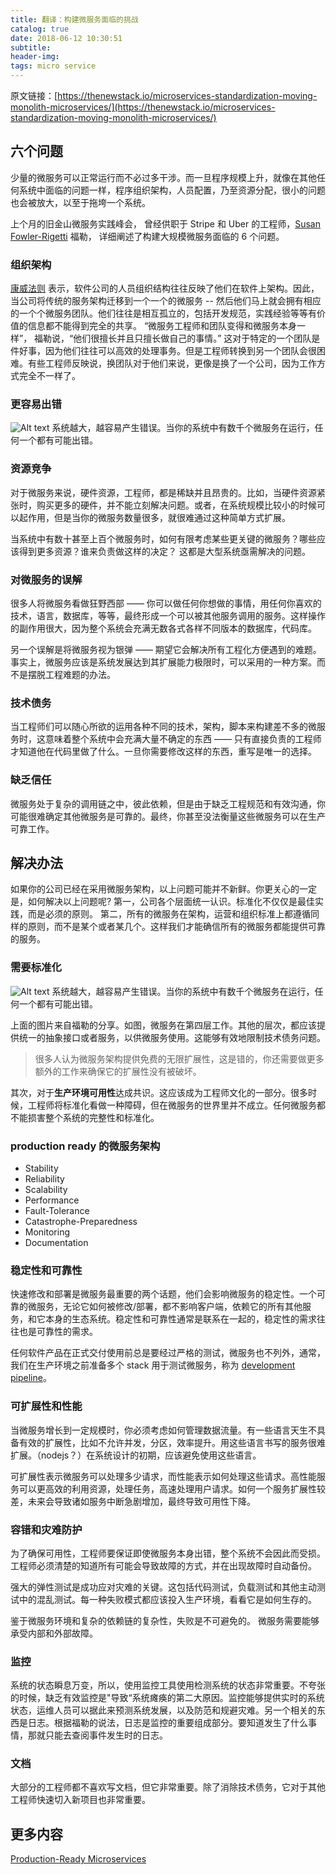 ```yaml
---
title: 翻译：构建微服务面临的挑战
catalog: true
date: 2018-06-12 10:30:51
subtitle: 
header-img:
tags: micro service
---
```

原文链接：[https://thenewstack.io/microservices-standardization-moving-monolith-microservices/](https://thenewstack.io/microservices-standardization-moving-monolith-microservices/)
## 六个问题
少量的微服务可以正常运行而不必过多干涉。而一旦程序规模上升，就像在其他任何系统中面临的问题一样，程序组织架构，人员配置，乃至资源分配，很小的问题也会被放大，以至于拖垮一个系统。

上个月的旧金山微服务实践峰会， 曾经供职于 Stripe 和 Uber 的工程师，[Susan Fowler-Rigetti](https://www.linkedin.com/in/susan-fowler-263b6343/) 福勒， 详细阐述了构建大规模微服务面临的 6 个问题。

### 组织架构
[康威法则](http://www.melconway.com/Home/Conways_Law.html) 表示，软件公司的人员组织结构往往反映了他们在软件上架构。因此，当公司将传统的服务架构迁移到一个一个的微服务 -- 然后他们马上就会拥有相应的一个个微服务团队。他们往往是相互孤立的，包括开发规范，实践经验等等有价值的信息都不能得到完全的共享。
“微服务工程师和团队变得和微服务本身一样”， 福勒说，“他们很擅长并且只擅长做自己的事情。” 这对于特定的一个团队是件好事，因为他们往往可以高效的处理事务。但是工程师转换到另一个团队会很困难。有些工程师反映说，换团队对于他们来说，更像是换了一个公司，因为工作方式完全不一样了。

### 更容易出错
![Alt text](29abad0d-screen-shot-2017-02-21-at-9.45.39-pm.png "optional title")
系统越大，越容易产生错误。当你的系统中有数千个微服务在运行，任何一个都有可能出错。

### 资源竞争
对于微服务来说，硬件资源，工程师，都是稀缺并且昂贵的。比如，当硬件资源紧张时，购买更多的硬件，并不能立刻解决问题。或者，在系统规模比较小的时候可以起作用，但是当你的微服务数量很多，就很难通过这种简单方式扩展。

当系统中有数十甚至上百个微服务时，如何有限考虑某些更关键的微服务？哪些应该得到更多资源？谁来负责做这样的决定？ 这都是大型系统亟需解决的问题。

### 对微服务的误解
很多人将微服务看做狂野西部 —— 你可以做任何你想做的事情，用任何你喜欢的技术，语言，数据库，等等，最终形成一个可以被其他服务调用的服务。这样操作的副作用很大，因为整个系统会充满无数各式各样不同版本的数据库，代码库。

另一个误解是将微服务视为银弹 —— 期望它会解决所有工程化方便遇到的难题。事实上，微服务应该是系统发展达到其扩展能力极限时，可以采用的一种方案。而不是摆脱工程难题的办法。

### 技术债务
当工程师们可以随心所欲的运用各种不同的技术，架构，脚本来构建差不多的微服务时，这意味着整个系统中会充满大量不确定的东西 —— 只有直接负责的工程师才知道他在代码里做了什么。一旦你需要修改这样的东西，重写是唯一的选择。

### 缺乏信任
微服务处于复杂的调用链之中，彼此依赖，但是由于缺乏工程规范和有效沟通，你可能很难确定其他微服务是可靠的。最终，你甚至没法衡量这些微服务可以在生产可靠工作。

## 解决办法
如果你的公司已经在采用微服务架构，以上问题可能并不新鲜。你更关心的一定是，如何解决以上问题呢?
第一，公司各个层面统一认识。标准化不仅仅是最佳实践，而是必须的原则。
第二，所有的微服务在架构，运营和组织标准上都遵循同样的原则，而不是某个或者某几个。这样我们才能确信所有的微服务都能提供可靠的服务。
### 需要标准化
![Alt text](d206b9c0-screen-shot-2017-02-21-at-9.39.57-pm-1024x408.png "optional title")
系统越大，越容易产生错误。当你的系统中有数千个微服务在运行，任何一个都有可能出错。

上面的图片来自福勒的分享。如图，微服务在第四层工作。其他的层次，都应该提供统一的抽象接口或者服务，以供微服务使用。这能够有效地限制技术债务问题。

> 很多人认为微服务架构提供免费的无限扩展性，这是错的，你还需要做更多额外的工作来确保它的扩展性没有被破坏。

其次，对于**生产环境可用性**达成共识。这应该成为工程师文化的一部分。很多时候，工程师将标准化看做一种障碍，但在微服务的世界里并不成立。任何微服务都不能损害整个系统的完整性和标准化。

### production ready 的微服务架构
* Stability
* Reliability
* Scalability
* Performance
* Fault-Tolerance
* Catastrophe-Preparedness
* Monitoring
* Documentation

### 稳定性和可靠性
快速修改和部署是微服务最重要的两个话题，他们会影响微服务的稳定性。一个可靠的微服务，无论它如何被修改/部署，都不影响客户端，依赖它的所有其他服务，和它本身的生态系统。稳定性和可靠性通常是联系在一起的，稳定性的需求往往也是可靠性的需求。

任何软件产品在正式交付使用前总是要经过严格的测试，微服务也不列外，通常，我们在生产环境之前准备多个 stack 用于测试微服务，称为 [development pipeline](http://www.thenewstack.io/tag/continuous-integration-and-deployment)。

### 可扩展性和性能
当微服务增长到一定规模时，你必须考虑如何管理数据流量。有一些语言天生不具备有效的扩展性，比如不允许并发，分区，效率提升。用这些语言书写的服务很难扩展。（nodejs？）在系统设计的初期，应该避免使用这些语言。

可扩展性表示微服务可以处理多少请求，而性能表示如何处理这些请求。高性能服务可以更高效的利用资源，处理任务，高速处理用户请求。如何一个服务扩展性较差，未来会导致诸如服务中断急剧增加，最终导致可用性下降。

### 容错和灾难防护
为了确保可用性，工程师要保证即使微服务本身出错，整个系统不会因此而受损。工程师必须清楚的知道所有可能会导致故障的方式，并在出现故障时自动备份。

强大的弹性测试是成功应对灾难的关键。这包括代码测试，负载测试和其他主动测试中的混乱测试。每一种失败模式都应该投入生产环境，看看它是如何生存的。

鉴于微服务环境和复杂的依赖链的复杂性，失败是不可避免的。 微服务需要能够承受内部和外部故障。

### 监控
系统的状态瞬息万变，所以，使用监控工具使用检测系统的状态非常重要。不夸张的时候，缺乏有效监控是"导致“系统瘫痪的第二大原因。监控能够提供实时的系统状态，运维人员可以据此来预测系统发展，以及防范和规避灾难。另一个相关的东西是日志。根据福勒的说法，日志是监控的重要组成部分。要知道发生了什么事情，那就只能去查阅事件发生时的日志。

### 文档
大部分的工程师都不喜欢写文档，但它非常重要。除了消除技术债务，它对于其他工程师快速切入新项目也非常重要。

## 更多内容
[Production-Ready Microservices](https://www.amazon.com/Production-Ready-Microservices-Standardized-Engineering-Organization/dp/1491965975/ref=sr_1_1?s=books&ie=UTF8&qid=1487184502&sr=1-1&keywords=Production-Ready+Microservices)